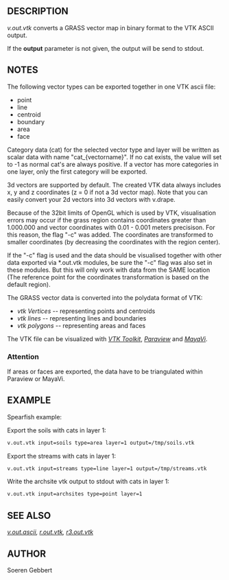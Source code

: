 ## DESCRIPTION

*v.out.vtk* converts a GRASS vector map in binary format to the VTK
ASCII output.

If the **output** parameter is not given, the output will be send to
stdout.

## NOTES

The following vector types can be exported together in one VTK ascii
file:

- point
- line
- centroid
- boundary
- area
- face

Category data (cat) for the selected vector type and layer will be
written as scalar data with name "cat\_{vectorname}". If no cat exists,
the value will set to -1 as normal cat's are always positive. If a
vector has more categories in one layer, only the first category will be
exported.  
  
3d vectors are supported by default. The created VTK data always
includes x, y and z coordinates (z = 0 if not a 3d vector map). Note
that you can easily convert your 2d vectors into 3d vectors with
v.drape.  
  
Because of the 32bit limits of OpenGL which is used by VTK,
visualisation errors may occur if the grass region contains coordinates
greater than 1.000.000 and vector coordinates with 0.01 - 0.001 meters
precisison. For this reason, the flag "-c" was added. The coordinates
are transformed to smaller coordinates (by decreasing the coordinates
with the region center).  
  
If the "-c" flag is used and the data should be visualised together with
other data exported via \*.out.vtk modules, be sure the "-c" flag was
also set in these modules. But this will only work with data from the
SAME location (The reference point for the coordinates transformation is
based on the default region).  
  
The GRASS vector data is converted into the polydata format of VTK:

- *vtk Vertices* -- representing points and centroids
- *vtk lines* -- representing lines and boundaries
- *vtk polygons* -- representing areas and faces

The VTK file can be visualized with *[VTK Toolkit](https://vtk.org/)*,
*[Paraview](https://www.paraview.org/)* and
*[MayaVi](https://github.com/enthought/mayavi)*.

### Attention

If areas or faces are exported, the data have to be triangulated within
Paraview or MayaVi.

## EXAMPLE

Spearfish example:

Export the soils with cats in layer 1:

```sh
v.out.vtk input=soils type=area layer=1 output=/tmp/soils.vtk
```

Export the streams with cats in layer 1:

```sh
v.out.vtk input=streams type=line layer=1 output=/tmp/streams.vtk
```

Write the archsite vtk output to stdout with cats in layer 1:

```sh
v.out.vtk input=archsites type=point layer=1
```

## SEE ALSO

*[v.out.ascii](v.out.ascii.md), [r.out.vtk](r.out.vtk.md),
[r3.out.vtk](r3.out.vtk.md)*

## AUTHOR

Soeren Gebbert
